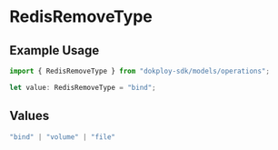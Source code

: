 # RedisRemoveType

## Example Usage

```typescript
import { RedisRemoveType } from "dokploy-sdk/models/operations";

let value: RedisRemoveType = "bind";
```

## Values

```typescript
"bind" | "volume" | "file"
```